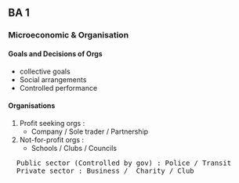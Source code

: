 ## BA 1 

### Microeconomic & Organisation

#### Goals and Decisions of Orgs
- collective goals
- Social arrangements
- Controlled performance

#### Organisations
1) Profit seeking orgs :
   - Company / Sole trader / Partnership
2) Not-for-profit orgs :
   - Schools / Clubs / Councils

<pre>
  Public sector (Controlled by gov) : Police / Transit 
  Private sector : Business /  Charity / Club
</pre>
